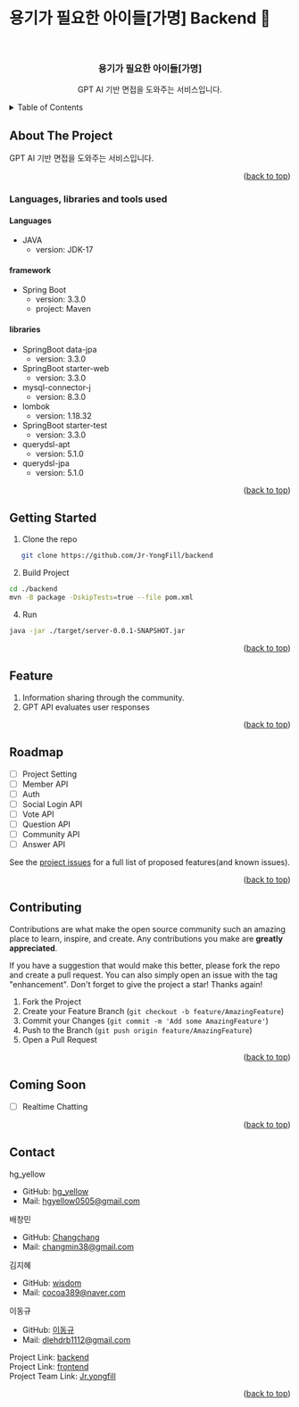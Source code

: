 # 용기가 필요한 아이들[가명] Backend :yellow_heart:

<!-- PROJECT LOGO -->
<br />
<div align="center">

<h3 align="center">용기가 필요한 아이들[가명]</h3>

  <p align="center">  
    GPT AI 기반 면접을 도와주는 서비스입니다.
    <br />
</div>



<!-- TABLE OF CONTENTS -->
<details>
  <summary>Table of Contents</summary>
  <ol>
    <li>
      <a href="#about-the-project">About The Project</a>
      <ul>
        <li><a href="#languages-libraries-and-tools-used">Languages, libraries and tools used</a></li>
      </ul>
    </li>
    <li>
      <a href="#getting-started">Getting Started</a>
    </li>
    <li><a href="#feature">Feature</a></li>
    <li><a href="#roadmap">Roadmap</a></li>
    <li><a href="#contributing">Contributing</a></li>
    <li><a href="#contact">Contact</a></li>
    <li><a href="#coming-soon">Coming Soon</a></li>
  </ol>
</details>



<!-- ABOUT THE PROJECT -->
## About The Project
GPT AI 기반 면접을 도와주는 서비스입니다.
<p align="right">(<a href="#용기가-필요한-아이들[가명]-yellow_heart">back to top</a>)</p>


### Languages, libraries and tools used
#### Languages
* JAVA
    - version: JDK-17

#### framework
* Spring Boot
    - version: 3.3.0
    - project: Maven

#### libraries
* SpringBoot data-jpa
    - version: 3.3.0
* SpringBoot starter-web
    - version: 3.3.0
* mysql-connector-j
    - version: 8.3.0
* lombok
    - version: 1.18.32
* SpringBoot starter-test
    - version: 3.3.0
* querydsl-apt
    - version: 5.1.0
* querydsl-jpa
    - version: 5.1.0


<p align="right">(<a href="#용기가-필요한-아이들[가명]-yellow_heart">back to top</a>)</p>

<!-- GETTING STARTED -->
## Getting Started
1.  Clone the repo
```sh
   git clone https://github.com/Jr-YongFill/backend
  ```
2. Build Project
  ```sh
  cd ./backend
  mvn -B package -DskipTests=true --file pom.xml
  ```

4. Run
  ```sh
  java -jar ./target/server-0.0.1-SNAPSHOT.jar
  ```
<!-- USAGE EXAMPLES -->
<!--Use this space to show useful examples of how a project can be used. Additional screenshots, code examples and demos work well in this space. You may also link to more resources. -->

<p align="right">(<a href="#용기가-필요한-아이들[가명]-yellow_heart">back to top</a>)</p>

<!-- FEATURE EXAMPLES -->
## Feature
1. Information sharing through the community.
2. GPT API evaluates user responses


<p align="right">(<a href="#용기가-필요한-아이들[가명]-yellow_heart">back to top</a>)</p>

<!-- ROADMAP -->
## Roadmap
- [ ] Project Setting
- [ ] Member API
- [ ] Auth
- [ ] Social Login API
- [ ] Vote API
- [ ] Question API
- [ ] Community API
- [ ] Answer API

See the [project issues](https://github.com/SIAT-Python-Project/SIATwiki-backend/issues) for a full list of proposed features(and known issues).


<p align="right">(<a href="#용기가-필요한-아이들[가명]-yellow_heart">back to top</a>)</p>

<!-- CONTRIBUTING -->
## Contributing

Contributions are what make the open source community such an amazing place to learn, inspire, and create. Any contributions you make are **greatly appreciated**.

If you have a suggestion that would make this better, please fork the repo and create a pull request. You can also simply open an issue with the tag "enhancement".
Don't forget to give the project a star! Thanks again!

1. Fork the Project
2. Create your Feature Branch (`git checkout -b feature/AmazingFeature`)
3. Commit your Changes (`git commit -m 'Add some AmazingFeature'`)
4. Push to the Branch (`git push origin feature/AmazingFeature`)
5. Open a Pull Request


<p align="right">(<a href="#용기가-필요한-아이들[가명]-yellow_heart">back to top</a>)</p>

<!-- API DOCS -->
<!-- COMING SOON -->

## Coming Soon
- [ ] Realtime Chatting

<p align="right">(<a href="#용기가-필요한-아이들[가명]-yellow_heart">back to top</a>)</p>

<!-- CONTACT -->
## Contact
hg_yellow
- GitHub: [hg_yellow](https://github.com/jang010505)
- Mail: hgyellow0505@gmail.com

배창민
- GitHub: [Changchang](https://github.com/bbmini96)
- Mail: changmin38@gmail.com

김지혜
- GitHub: [wisdom](https://github.com/Wisdom-Kim)
- Mail: cocoa389@naver.com

이동규
- GitHub: [이동규](https://github.com/202011988)
- Mail: dlehdrb1112@gmail.com


Project Link: [backend](https://github.com/Jr-YongFill/backend)<br/>
Project Link: [frontend](https://github.com/Jr-YongFill/frontend)<br/>
Project Team Link: [Jr.yongfill]([https://github.com/SIAT-Python-Project](https://github.com/Jr-YongFill))
<p align="right">(<a href="#용기가-필요한-아이들[가명]-yellow_heart">back to top</a>)</p>

